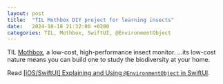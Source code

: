 ```yaml
---
layout: post
title:  "TIL Mothbox DIY project for learning insects"
date:   2024-10-18 21:32:00 +0200
categories: TIL, Mothbox, SwiftUI, @EnvironmentObject
---
```

TIL [Mothbox](https://digital-naturalism-laboratories.github.io/Mothbox/), a low-cost, high-performance insect monitor. ...its low-cost nature means you can build one to study the biodiversity at your home.

Read [[iOS/SwiftUI] Explaining and Using `@EnvironmentObject` in SwiftUI](https://medium.com/@jongchanko/ios-swiftui-explaining-and-using-environmentobject-in-swiftui-375bd58aa8df).
